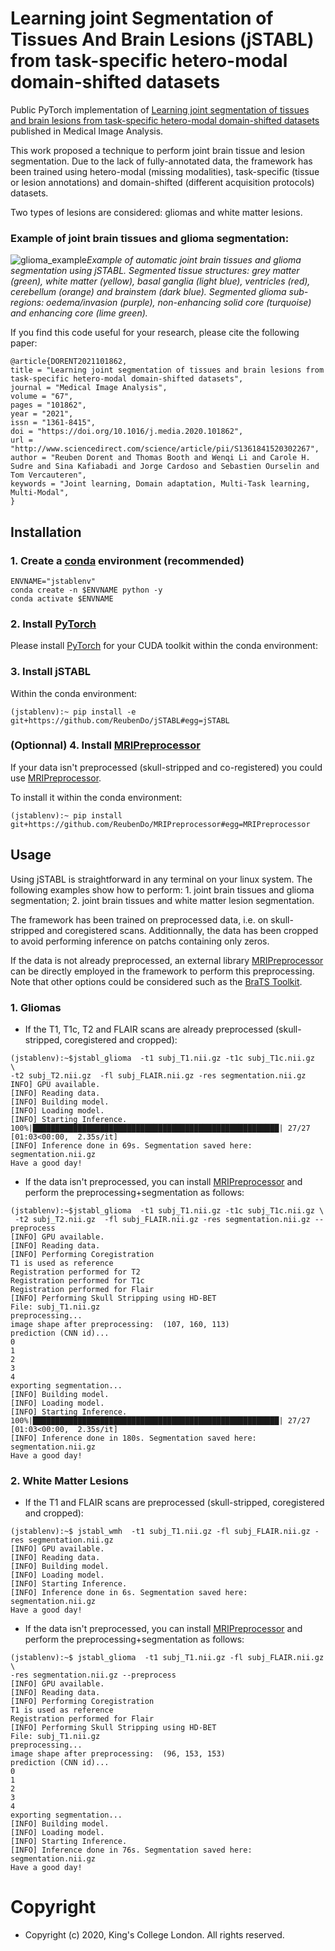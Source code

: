 # Learning joint Segmentation of Tissues And Brain Lesions (jSTABL) from task-specific hetero-modal domain-shifted datasets

Public PyTorch implementation of [Learning joint segmentation of tissues and brain lesions from task-specific hetero-modal domain-shifted datasets](https://arxiv.org/abs/2009.04009) published in Medical Image Analysis.

This work proposed a technique to perform joint brain tissue and lesion segmentation. Due to the lack of fully-annotated data, the framework has been trained  using hetero-modal (missing modalities), task-specific (tissue or lesion annotations) and domain-shifted (different acquisition protocols) datasets.

Two types of lesions are considered: gliomas and white matter lesions.

### Example of joint brain tissues and glioma segmentation:
![glioma_example](https://github.com/ReubenDo/reubendo.github.io/blob/master/images/together_optimised_loop.gif)*Example of automatic joint brain tissues and glioma segmentation using jSTABL. Segmented tissue structures: grey matter (green), white matter (yellow), basal ganglia (light blue), ventricles (red), cerebellum (orange) and brainstem (dark blue). Segmented glioma sub-regions: oedema/invasion (purple), non-enhancing solid core (turquoise) and enhancing core (lime green).*


If you find this code useful for your research, please cite the following paper:
```
@article{DORENT2021101862,
title = "Learning joint segmentation of tissues and brain lesions from task-specific hetero-modal domain-shifted datasets",
journal = "Medical Image Analysis",
volume = "67",
pages = "101862",
year = "2021",
issn = "1361-8415",
doi = "https://doi.org/10.1016/j.media.2020.101862",
url = "http://www.sciencedirect.com/science/article/pii/S1361841520302267",
author = "Reuben Dorent and Thomas Booth and Wenqi Li and Carole H. Sudre and Sina Kafiabadi and Jorge Cardoso and Sebastien Ourselin and Tom Vercauteren",
keywords = "Joint learning, Domain adaptation, Multi-Task learning, Multi-Modal",
}
```

## Installation
### 1. Create a [conda](https://docs.conda.io/en/latest/) environment (recommended)
```
ENVNAME="jstablenv"
conda create -n $ENVNAME python -y
conda activate $ENVNAME
```
### 2. Install [PyTorch](https://pytorch.org/)
Please install [PyTorch](https://pytorch.org/) for your CUDA toolkit within the conda environment:

### 3. Install jSTABL
Within the conda environment:
```
(jstablenv):~ pip install -e  git+https://github.com/ReubenDo/jSTABL#egg=jSTABL
```

### (Optionnal) 4. Install [MRIPreprocessor](https://github.com/ReubenDo/MRIPreprocessor)
If your data isn't preprocessed (skull-stripped and co-registered) you could use [MRIPreprocessor](https://github.com/ReubenDo/MRIPreprocessor). 

To install it within the conda environment:
```
(jstablenv):~ pip install git+https://github.com/ReubenDo/MRIPreprocessor#egg=MRIPreprocessor
```

## Usage
Using jSTABL is straightforward in any terminal on your linux system. The following examples show how to perform: 1. joint brain tissues and glioma segmentation; 2. joint brain tissues and white matter lesion segmentation.

The framework has been trained on preprocessed data, i.e. on skull-stripped and coregistered scans.
Additionnally, the data has been cropped to avoid performing inference on patchs containing only zeros.

If the data is not already preprocessed, an external library [MRIPreprocessor](https://github.com/ReubenDo/MRIPreprocessor) can be directly employed in the framework to perform this preprocessing. Note that other options could be considered such as the [BraTS Toolkit](https://github.com/neuronflow/BraTS-Toolkit).

### 1. Gliomas

- If the T1, T1c, T2 and FLAIR scans are already preprocessed (skull-stripped, coregistered and cropped):
  
```
(jstablenv):~$jstabl_glioma  -t1 subj_T1.nii.gz -t1c subj_T1c.nii.gz  \
-t2 subj_T2.nii.gz  -fl subj_FLAIR.nii.gz -res segmentation.nii.gz
INFO] GPU available.
[INFO] Reading data.
[INFO] Building model.
[INFO] Loading model.
[INFO] Starting Inference.
100%|███████████████████████████████████████████████████████| 27/27 [01:03<00:00,  2.35s/it]
[INFO] Inference done in 69s. Segmentation saved here: segmentation.nii.gz
Have a good day!
```
  
- If the data isn't preprocessed, you can install [MRIPreprocessor](https://github.com/ReubenDo/MRIPreprocessor) and perform the preprocessing+segmentation as follows:
```
(jstablenv):~$jstabl_glioma  -t1 subj_T1.nii.gz -t1c subj_T1c.nii.gz \
 -t2 subj_T2.nii.gz  -fl subj_FLAIR.nii.gz -res segmentation.nii.gz --preprocess
[INFO] GPU available.
[INFO] Reading data.
[INFO] Performing Coregistration
T1 is used as reference
Registration performed for T2
Registration performed for T1c
Registration performed for Flair
[INFO] Performing Skull Stripping using HD-BET
File: subj_T1.nii.gz 
preprocessing...
image shape after preprocessing:  (107, 160, 113)
prediction (CNN id)...
0
1
2
3
4
exporting segmentation...
[INFO] Building model.
[INFO] Loading model.
[INFO] Starting Inference.
100%|███████████████████████████████████████████████████████| 27/27 [01:03<00:00,  2.35s/it]
[INFO] Inference done in 180s. Segmentation saved here: segmentation.nii.gz
Have a good day!
```

### 2. White Matter Lesions

- If the T1 and FLAIR scans are preprocessed (skull-stripped, coregistered and cropped):
  
```
(jstablenv):~$ jstabl_wmh  -t1 subj_T1.nii.gz -fl subj_FLAIR.nii.gz -res segmentation.nii.gz
[INFO] GPU available.
[INFO] Reading data.
[INFO] Building model.
[INFO] Loading model.
[INFO] Starting Inference.
[INFO] Inference done in 6s. Segmentation saved here: segmentation.nii.gz
Have a good day!
```
  
- If the data isn't preprocessed, you can install [MRIPreprocessor](https://github.com/ReubenDo/MRIPreprocessor) and perform the preprocessing+segmentation as follows:
```
(jstablenv):~$ jstabl_glioma  -t1 subj_T1.nii.gz -fl subj_FLAIR.nii.gz \
-res segmentation.nii.gz --preprocess
[INFO] GPU available.
[INFO] Reading data.
[INFO] Performing Coregistration
T1 is used as reference
Registration performed for Flair
[INFO] Performing Skull Stripping using HD-BET
File: subj_T1.nii.gz
preprocessing...
image shape after preprocessing:  (96, 153, 153)
prediction (CNN id)...
0
1
2
3
4
exporting segmentation...
[INFO] Building model.
[INFO] Loading model.
[INFO] Starting Inference.
[INFO] Inference done in 76s. Segmentation saved here: segmentation.nii.gz
Have a good day!
```
# Copyright
* Copyright (c) 2020, King's College London. All rights reserved.
